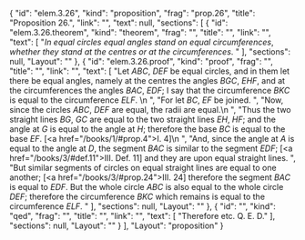 {
  "id": "elem.3.26",
  "kind": "proposition",
  "frag": "prop.26",
  "title": "Proposition 26.",
  "link": "",
  "text": null,
  "sections": [
    {
      "id": "elem.3.26.theorem",
      "kind": "theorem",
      "frag": "",
      "title": "",
      "link": "",
      "text": [
        "<var>In equal circles equal angles stand on equal circumferences</var>, <var>whether they stand at the centres or at the circumferences</var>. "
      ],
      "sections": null,
      "Layout": ""
    },
    {
      "id": "elem.3.26.proof",
      "kind": "proof",
      "frag": "",
      "title": "",
      "link": "",
      "text": [
        "Let <var>ABC</var>, <var>DEF</var> be equal circles, and in them let there be equal angles, namely at the centres the angles <var>BGC</var>, <var>EHF</var>, and at the circumferences the angles <var>BAC</var>, <var>EDF</var>; I say that the circumference <var>BKC</var> is equal to the circumference <var>ELF</var>. \n      ",
        "For let <var>BC</var>, <var>EF</var> be joined. ",
        "Now, since the circles <var>ABC</var>, <var>DEF</var> are equal, the radii are equal.\n      ",
        "Thus the two straight lines <var>BG</var>, <var>GC</var> are equal to the two straight lines <var>EH</var>, <var>HF</var>; and the angle at <var>G</var> is equal to the angle at <var>H</var>; therefore the base <var>BC</var> is equal to the base <var>EF</var>. [<a href=\"/books/1/#prop.4\">I. 4</a>]\n      ",
        "And, since the angle at <var>A</var> is equal to the angle at <var>D</var>, the segment <var>BAC</var> is similar to the segment <var>EDF</var>; [<a href=\"/books/3/#def.11\">III. Def. 11</a>] and they are upon equal straight lines. ",
        "But similar segments of circles on equal straight lines are equal to one another; [<a href=\"/books/3/#prop.24\">III. 24</a>] therefore the segment <var>BAC</var> is equal to <var>EDF</var>. But the whole circle <var>ABC</var> is also equal to the whole circle <var>DEF</var>; therefore the circumference <var>BKC</var> which remains is equal to the circumference <var>ELF</var>. "
      ],
      "sections": null,
      "Layout": ""
    },
    {
      "id": "",
      "kind": "qed",
      "frag": "",
      "title": "",
      "link": "",
      "text": [
        "Therefore etc. Q. E. D."
      ],
      "sections": null,
      "Layout": ""
    }
  ],
  "Layout": "proposition"
}
